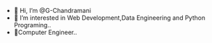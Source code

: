 - 👋 Hi, I’m @G-Chandramani
- 👀 I’m interested in Web Development,Data Engineering and Python Programing..
- 🌱Computer Engineer..


<!---
G-Chandramani/G-Chandramani is a ✨ special ✨ repository because its `README.md` (this file) appears on your GitHub profile.
You can click the Preview link to take a look at your changes.
--->
